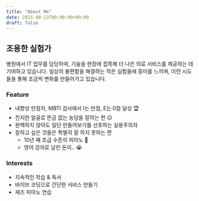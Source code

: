 ```yaml
---
title: "About Me"
date: 2025-08-13T00:00:00+09:00
draft: false
---
```


## 조용한 실험가

병원에서 IT 업무를 담당하며, 기술을 현장에 접목해 더 나은 의료 서비스를 제공하는 데 기여하고 있습니다. 일상의 불편함을 해결하는 작은 실험들에 흥미를 느끼며, 이런 시도들을 통해 조금씩 변화를 만들어가고 있습니다.

### Feature
- 내향성 만점자, MBTI 검사에서 I는 만점, E는 0점 달성 🏆
- 진지한 얼굴로 뜬금 없는 농담을 잘하는 편 😑
- 완벽하지 않아도 일단 만들어보기를 선호하는 실용주의자
- 잘하고 싶은 것들은 특별히 잘 하지 못하는 편
    - 10년 째 초급 수준의 피아노 🎹
    - 영어 강의로 날린 돈이.. 😭

### Interests
- 지속적인 학습 & 독서
- 바이브 코딩으로 간단한 서비스 만들기
- 재즈 피아노 연습